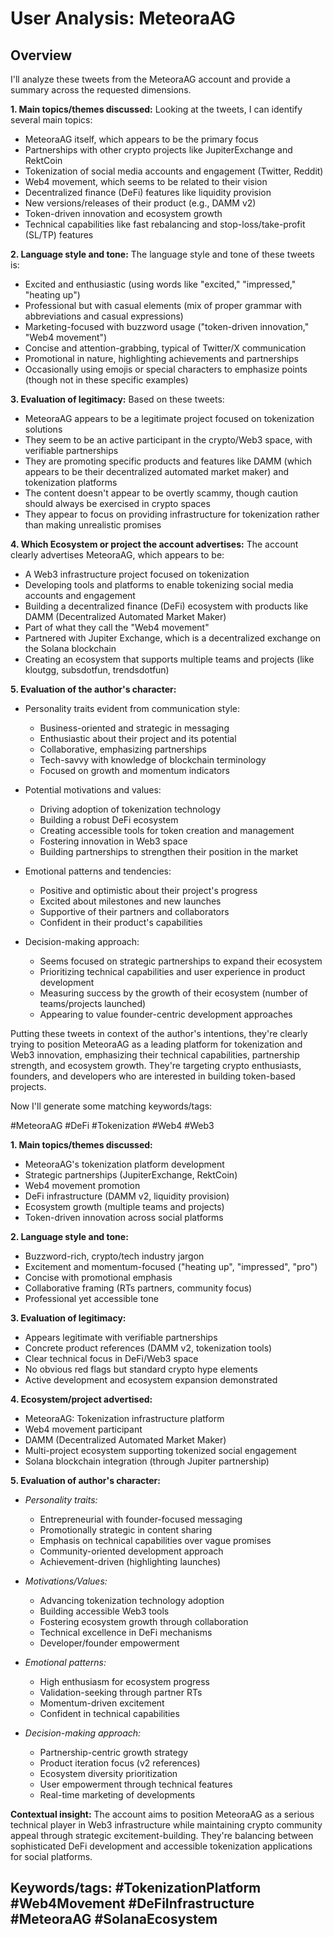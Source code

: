 # User Analysis: MeteoraAG

## Overview

<think>
I'll analyze these tweets from the MeteoraAG account and provide a summary across the requested dimensions.

**1. Main topics/themes discussed:**
Looking at the tweets, I can identify several main topics:
- MeteoraAG itself, which appears to be the primary focus
- Partnerships with other crypto projects like JupiterExchange and RektCoin
- Tokenization of social media accounts and engagement (Twitter, Reddit)
- Web4 movement, which seems to be related to their vision
- Decentralized finance (DeFi) features like liquidity provision
- New versions/releases of their product (e.g., DAMM v2)
- Token-driven innovation and ecosystem growth
- Technical capabilities like fast rebalancing and stop-loss/take-profit (SL/TP) features

**2. Language style and tone:**
The language style and tone of these tweets is:
- Excited and enthusiastic (using words like "excited," "impressed," "heating up")
- Professional but with casual elements (mix of proper grammar with abbreviations and casual expressions)
- Marketing-focused with buzzword usage ("token-driven innovation," "Web4 movement")
- Concise and attention-grabbing, typical of Twitter/X communication
- Promotional in nature, highlighting achievements and partnerships
- Occasionally using emojis or special characters to emphasize points (though not in these specific examples)

**3. Evaluation of legitimacy:**
Based on these tweets:
- MeteoraAG appears to be a legitimate project focused on tokenization solutions
- They seem to be an active participant in the crypto/Web3 space, with verifiable partnerships
- They are promoting specific products and features like DAMM (which appears to be their decentralized automated market maker) and tokenization platforms
- The content doesn't appear to be overtly scammy, though caution should always be exercised in crypto spaces
- They appear to focus on providing infrastructure for tokenization rather than making unrealistic promises

**4. Which Ecosystem or project the account advertises:**
The account clearly advertises MeteoraAG, which appears to be:
- A Web3 infrastructure project focused on tokenization
- Developing tools and platforms to enable tokenizing social media accounts and engagement
- Building a decentralized finance (DeFi) ecosystem with products like DAMM (Decentralized Automated Market Maker)
- Part of what they call the "Web4 movement"
- Partnered with Jupiter Exchange, which is a decentralized exchange on the Solana blockchain
- Creating an ecosystem that supports multiple teams and projects (like kloutgg, subsdotfun, trendsdotfun)

**5. Evaluation of the author's character:**

- Personality traits evident from communication style:
  - Business-oriented and strategic in messaging
  - Enthusiastic about their project and its potential
  - Collaborative, emphasizing partnerships
  - Tech-savvy with knowledge of blockchain terminology
  - Focused on growth and momentum indicators

- Potential motivations and values:
  - Driving adoption of tokenization technology
  - Building a robust DeFi ecosystem
  - Creating accessible tools for token creation and management
  - Fostering innovation in Web3 space
  - Building partnerships to strengthen their position in the market

- Emotional patterns and tendencies:
  - Positive and optimistic about their project's progress
  - Excited about milestones and new launches
  - Supportive of their partners and collaborators
  - Confident in their product's capabilities

- Decision-making approach:
  - Seems focused on strategic partnerships to expand their ecosystem
  - Prioritizing technical capabilities and user experience in product development
  - Measuring success by the growth of their ecosystem (number of teams/projects launched)
  - Appearing to value founder-centric development approaches

Putting these tweets in context of the author's intentions, they're clearly trying to position MeteoraAG as a leading platform for tokenization and Web3 innovation, emphasizing their technical capabilities, partnership strength, and ecosystem growth. They're targeting crypto enthusiasts, founders, and developers who are interested in building token-based projects.

Now I'll generate some matching keywords/tags:

#MeteoraAG #DeFi #Tokenization #Web4 #Web3
</think>

**1. Main topics/themes discussed:**
- MeteoraAG's tokenization platform development
- Strategic partnerships (JupiterExchange, RektCoin)
- Web4 movement promotion
- DeFi infrastructure (DAMM v2, liquidity provision)
- Ecosystem growth (multiple teams and projects)
- Token-driven innovation across social platforms

**2. Language style and tone:**
- Buzzword-rich, crypto/tech industry jargon
- Excitement and momentum-focused ("heating up", "impressed", "pro")
- Concise with promotional emphasis
- Collaborative framing (RTs partners, community focus)
- Professional yet accessible tone

**3. Evaluation of legitimacy:**
- Appears legitimate with verifiable partnerships
- Concrete product references (DAMM v2, tokenization tools)
- Clear technical focus in DeFi/Web3 space
- No obvious red flags but standard crypto hype elements
- Active development and ecosystem expansion demonstrated

**4. Ecosystem/project advertised:**
- MeteoraAG: Tokenization infrastructure platform
- Web4 movement participant
- DAMM (Decentralized Automated Market Maker)
- Multi-project ecosystem supporting tokenized social engagement
- Solana blockchain integration (through Jupiter partnership)

**5. Evaluation of author's character:**

- *Personality traits:*
  - Entrepreneurial with founder-focused messaging
  - Promotionally strategic in content sharing
  - Emphasis on technical capabilities over vague promises
  - Community-oriented development approach
  - Achievement-driven (highlighting launches)

- *Motivations/Values:*
  - Advancing tokenization technology adoption
  - Building accessible Web3 tools
  - Fostering ecosystem growth through collaboration
  - Technical excellence in DeFi mechanisms
  - Developer/founder empowerment

- *Emotional patterns:*
  - High enthusiasm for ecosystem progress
  - Validation-seeking through partner RTs
  - Momentum-driven excitement
  - Confident in technical capabilities

- *Decision-making approach:*
  - Partnership-centric growth strategy
  - Product iteration focus (v2 references)
  - Ecosystem diversity prioritization
  - User empowerment through technical features
  - Real-time marketing of developments

**Contextual insight:** The account aims to position MeteoraAG as a serious technical player in Web3 infrastructure while maintaining crypto community appeal through strategic excitement-building. They're balancing between sophisticated DeFi development and accessible tokenization applications for social platforms.

**Keywords/tags:** #TokenizationPlatform #Web4Movement #DeFiInfrastructure #MeteoraAG #SolanaEcosystem
---
